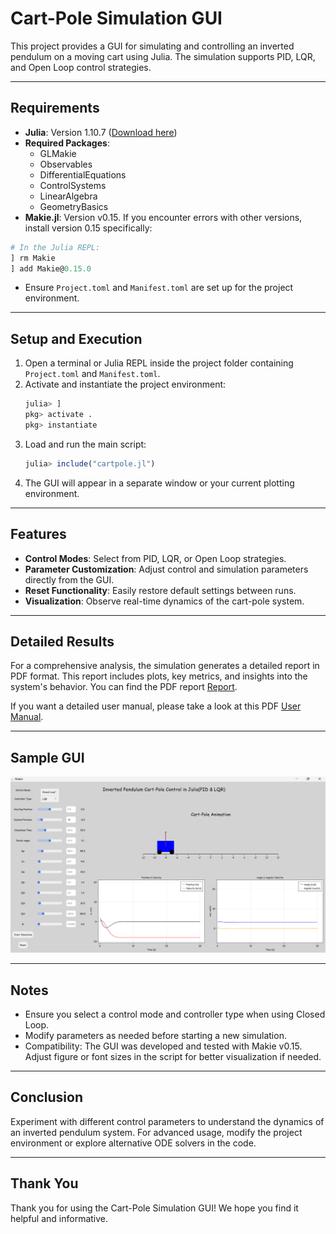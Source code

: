 # Cart-Pole Simulation GUI

This project provides a GUI for simulating and controlling an inverted pendulum on a moving cart using Julia. The simulation supports PID, LQR, and Open Loop control strategies.

---

## Requirements

- **Julia**: Version 1.10.7 ([Download here](https://julialang.org/downloads/))
- **Required Packages**:
  - GLMakie
  - Observables
  - DifferentialEquations
  - ControlSystems
  - LinearAlgebra
  - GeometryBasics
- **Makie.jl**: Version v0.15. If you encounter errors with other versions, install version 0.15 specifically:

```julia
# In the Julia REPL:
] rm Makie
] add Makie@0.15.0
```

- Ensure `Project.toml` and `Manifest.toml` are set up for the project environment.

---

## Setup and Execution

1. Open a terminal or Julia REPL inside the project folder containing `Project.toml` and `Manifest.toml`.
2. Activate and instantiate the project environment:
   ```julia
   julia> ]
   pkg> activate .
   pkg> instantiate
   ```
3. Load and run the main script:
   ```julia
   julia> include("cartpole.jl")
   ```
4. The GUI will appear in a separate window or your current plotting environment.

---

## Features

- **Control Modes**: Select from PID, LQR, or Open Loop strategies.
- **Parameter Customization**: Adjust control and simulation parameters directly from the GUI.
- **Reset Functionality**: Easily restore default settings between runs.
- **Visualization**: Observe real-time dynamics of the cart-pole system.

---

## Detailed Results

For a comprehensive analysis, the simulation generates a detailed report in PDF format. This report includes plots, key metrics, and insights into the system's behavior. You can find the PDF report [Report](https://github.com/Melaku-Y/Control-of-Inverted-Pendulum-on-a-Cart/blob/main/Melaku_MESIHU_Final_Report.pdf).

If you want a detailed user manual, please take a look at this PDF [User Manual](https://github.com/Melaku-Y/Control-of-Inverted-Pendulum-on-a-Cart/blob/main/GUI_User_Manual.pdf).



---

## Sample GUI

![here](https://github.com/Melaku-Y/Control-of-Inverted-Pendulum-on-a-Cart/blob/main/GUI.png)

---

## Notes

- Ensure you select a control mode and controller type when using Closed Loop.
- Modify parameters as needed before starting a new simulation.
- Compatibility: The GUI was developed and tested with Makie v0.15. Adjust figure or font sizes in the script for better visualization if needed.

---

## Conclusion

Experiment with different control parameters to understand the dynamics of an inverted pendulum system. For advanced usage, modify the project environment or explore alternative ODE solvers in the code.

---

## Thank You

Thank you for using the Cart-Pole Simulation GUI! We hope you find it helpful and informative.

